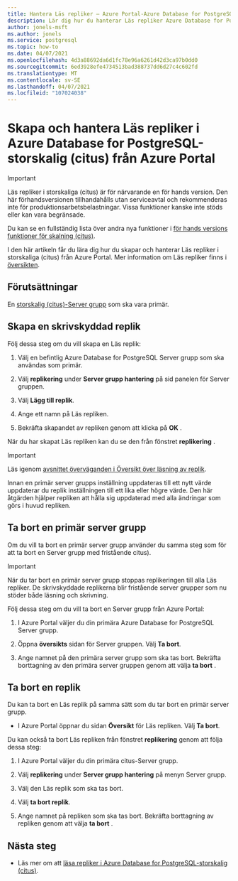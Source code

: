 ```yaml
---
title: Hantera Läs repliker – Azure Portal-Azure Database for PostgreSQL-Scale (citus)
description: Lär dig hur du hanterar Läs repliker Azure Database for PostgreSQL-storskalig (citus) från Azure Portal.
author: jonels-msft
ms.author: jonels
ms.service: postgresql
ms.topic: how-to
ms.date: 04/07/2021
ms.openlocfilehash: 4d3a88692da6d1fc78e96a6261d42d3ca97b0dd0
ms.sourcegitcommit: 6ed3928efe4734513bad388737dd6d27c4c602fd
ms.translationtype: MT
ms.contentlocale: sv-SE
ms.lasthandoff: 04/07/2021
ms.locfileid: "107024038"
---
```

# <a name="create-and-manage-read-replicas-in-azure-database-for-postgresql---hyperscale-citus-from-the-azure-portal"></a>Skapa och hantera Läs repliker i Azure Database for PostgreSQL-storskalig (citus) från Azure Portal

> [!IMPORTANT]
> Läs repliker i storskaliga (citus) är för närvarande en för hands version. Den här förhandsversionen tillhandahålls utan serviceavtal och rekommenderas inte för produktionsarbetsbelastningar. Vissa funktioner kanske inte stöds eller kan vara begränsade.
>
> Du kan se en fullständig lista över andra nya funktioner i [för hands versions funktioner för skalning (citus)](hyperscale-preview-features.md).

I den här artikeln får du lära dig hur du skapar och hanterar Läs repliker i storskaliga (citus) från Azure Portal. Mer information om Läs repliker finns i [översikten](concepts-hyperscale-read-replicas.md).


## <a name="prerequisites"></a>Förutsättningar

En [storskalig (citus)-Server grupp](quickstart-create-hyperscale-portal.md) som ska vara primär.

## <a name="create-a-read-replica"></a>Skapa en skrivskyddad replik

Följ dessa steg om du vill skapa en Läs replik:

1. Välj en befintlig Azure Database for PostgreSQL Server grupp som ska användas som primär. 

2. Välj **replikering** under **Server grupp hantering** på sid panelen för Server gruppen.

3. Välj **Lägg till replik**.

4. Ange ett namn på Läs repliken. 

5. Bekräfta skapandet av repliken genom att klicka på **OK** .

När du har skapat Läs repliken kan du se den från fönstret **replikering** .

> [!IMPORTANT]
>
> Läs igenom [avsnittet överväganden i Översikt över läsning av replik](concepts-hyperscale-read-replicas.md#considerations).
>
> Innan en primär server grupps inställning uppdateras till ett nytt värde uppdaterar du replik inställningen till ett lika eller högre värde. Den här åtgärden hjälper repliken att hålla sig uppdaterad med alla ändringar som görs i huvud repliken.

## <a name="delete-a-primary-server-group"></a>Ta bort en primär server grupp

Om du vill ta bort en primär server grupp använder du samma steg som för att ta bort en Server grupp med fristående citus). 

> [!IMPORTANT]
>
> När du tar bort en primär server grupp stoppas replikeringen till alla Läs repliker. De skrivskyddade replikerna blir fristående server grupper som nu stöder både läsning och skrivning.

Följ dessa steg om du vill ta bort en Server grupp från Azure Portal:

1. I Azure Portal väljer du din primära Azure Database for PostgreSQL Server grupp.

2. Öppna **översikts** sidan för Server gruppen. Välj **Ta bort**.
 
3. Ange namnet på den primära server grupp som ska tas bort. Bekräfta borttagning av den primära server gruppen genom att välja **ta bort** .
 

## <a name="delete-a-replica"></a>Ta bort en replik

Du kan ta bort en Läs replik på samma sätt som du tar bort en primär server grupp.

- I Azure Portal öppnar du sidan **Översikt** för Läs repliken. Välj **Ta bort**.
 
Du kan också ta bort Läs repliken från fönstret **replikering** genom att följa dessa steg:

1. I Azure Portal väljer du din primära citus-Server grupp.

2. Välj **replikering** under **Server grupp hantering** på menyn Server grupp.

3. Välj den Läs replik som ska tas bort.
 
4. Välj **ta bort replik**.
 
5. Ange namnet på repliken som ska tas bort. Bekräfta borttagning av repliken genom att välja **ta bort** .

## <a name="next-steps"></a>Nästa steg

* Läs mer om att [läsa repliker i Azure Database for PostgreSQL-storskalig (citus)](concepts-hyperscale-read-replicas.md).
